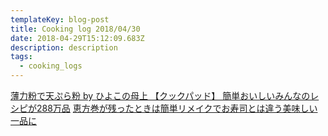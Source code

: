 ```yaml
---
templateKey: blog-post
title: Cooking log 2018/04/30
date: 2018-04-29T15:12:09.683Z
description: description
tags:
  - cooking_logs
---
```

[薄力粉で天ぷら粉 by ひよこの母上 【クックパッド】 簡単おいしいみんなのレシピが288万品](https://cookpad.com/recipe/3186351)
[恵方巻が残ったときは簡単リメイクでお寿司とは違う美味しい一品に](https://chibimama-info.com/2077.html)
